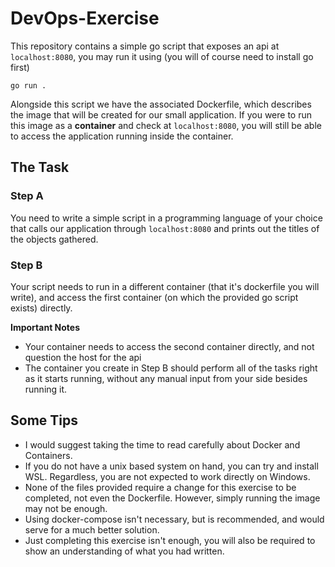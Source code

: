 # DevOps-Exercise

This repository contains a simple go script that exposes an api at `localhost:8080`, you may run it using (you will of course need to install go first)
```
go run .
```
Alongside this script we have the associated Dockerfile, which describes the image that will be created for our small application. If you were to run this image as a **container** and check at `localhost:8080`, you will still be able to access the application running inside the container.

## The Task

### Step A

You need to write a simple script in a programming language of your choice that calls our application through `localhost:8080` and prints out the titles of the objects gathered.

### Step B

Your script needs to run in a different container (that it's dockerfile you will write), and access the first container (on which the provided go script exists) directly.

**Important Notes**

 - Your container needs to access the second container directly, and not question the host for the api
 - The container you create in Step B should perform all of the tasks right as it starts running, without any manual input from your side besides running it.

## Some Tips

 - I would suggest taking the time to read carefully about Docker and Containers.
 - If you do not have a unix based system on hand, you can try and install WSL. Regardless, you are not expected to work directly on Windows.
 - None of the files provided require a change for this exercise to be completed, not even the Dockerfile. However, simply running the image may not be enough. 
 - Using docker-compose isn't necessary, but is recommended, and would serve for a much better solution.
 - Just completing this exercise isn't enough, you will also be required to show an understanding of what you had written.
